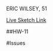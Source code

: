 ERIC WILSEY, 51

[Live Sketch Link](https://ewilsey.github.io/120-work/hw-11/)

##HW-11
<!--

Followed Shiffman example for moving bubbles with class and objects. Added
second set of bubbles, then started piecing together a flower, and then after 5
bubbles it sort of looked like a butterfly so I chose that for my theme for the
remainder of my image. I changed the background to green and then ajusted the
ellipses (previously bubbles) to wings, and then rotated them. 
-->


#Issues
<!--
Wanted to turn bubbles into eyes to make more interesting, having trouble
figuring out how to have complicated shapes and how to convert old structured
codes into object oriented codes..

-->
